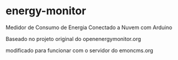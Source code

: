# energy-monitor
Medidor de Consumo de Energia Conectado a Nuvem com Arduino

Baseado no projeto original do openenergymonitor.org

modificado para funcionar com o servidor do emoncms.org

